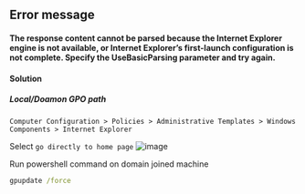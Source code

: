 ## Error message
#### The response content cannot be parsed because the Internet Explorer engine is not available, or Internet Explorer’s first-launch configuration is not complete. Specify the UseBasicParsing parameter and try again.
#### Solution
##### Local/Doamon GPO path
```
Computer Configuration > Policies > Administrative Templates > Windows Components > Internet Explorer
```
Select `go directly to home page`
![image](https://user-images.githubusercontent.com/96930989/224661914-5b8cac38-db98-4974-b03b-885dfbf8d2b9.png)

Run powershell command on domain joined machine
```cmd
gpupdate /force
```
